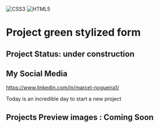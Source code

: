 ![CSS3](https://img.shields.io/badge/css3-%231572B6.svg?style=for-the-badge&logo=css3&logoColor=white)
![HTML5](https://img.shields.io/badge/html5-%23E34F26.svg?style=for-the-badge&logo=html5&logoColor=white)

# Project  green stylized form

## Project Status: under construction


## My Social Media

https://www.linkedin.com/in/marcel-nogueira1/

Today is an incredible day to start a new project

## Projects Preview images : Coming Soon


